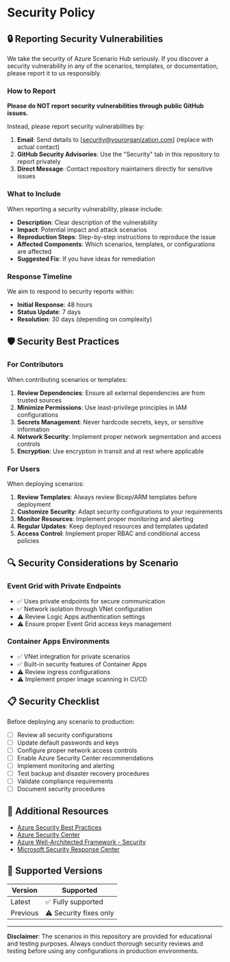 # Security Policy

## 🔒 Reporting Security Vulnerabilities

We take the security of Azure Scenario Hub seriously. If you discover a security vulnerability in any of the scenarios, templates, or documentation, please report it to us responsibly.

### How to Report

**Please do NOT report security vulnerabilities through public GitHub issues.**

Instead, please report security vulnerabilities by:

1. **Email**: Send details to [security@yourorganization.com] (replace with actual contact)
2. **GitHub Security Advisories**: Use the "Security" tab in this repository to report privately
3. **Direct Message**: Contact repository maintainers directly for sensitive issues

### What to Include

When reporting a security vulnerability, please include:

- **Description**: Clear description of the vulnerability
- **Impact**: Potential impact and attack scenarios
- **Reproduction Steps**: Step-by-step instructions to reproduce the issue
- **Affected Components**: Which scenarios, templates, or configurations are affected
- **Suggested Fix**: If you have ideas for remediation

### Response Timeline

We aim to respond to security reports within:
- **Initial Response**: 48 hours
- **Status Update**: 7 days
- **Resolution**: 30 days (depending on complexity)

## 🛡️ Security Best Practices

### For Contributors

When contributing scenarios or templates:

1. **Review Dependencies**: Ensure all external dependencies are from trusted sources
2. **Minimize Permissions**: Use least-privilege principles in IAM configurations
3. **Secrets Management**: Never hardcode secrets, keys, or sensitive information
4. **Network Security**: Implement proper network segmentation and access controls
5. **Encryption**: Use encryption in transit and at rest where applicable

### For Users

When deploying scenarios:

1. **Review Templates**: Always review Bicep/ARM templates before deployment
2. **Customize Security**: Adapt security configurations to your requirements
3. **Monitor Resources**: Implement proper monitoring and alerting
4. **Regular Updates**: Keep deployed resources and templates updated
5. **Access Control**: Implement proper RBAC and conditional access policies

## 🔍 Security Considerations by Scenario

### Event Grid with Private Endpoints
- ✅ Uses private endpoints for secure communication
- ✅ Network isolation through VNet configuration
- ⚠️ Review Logic Apps authentication settings
- ⚠️ Ensure proper Event Grid access keys management

### Container Apps Environments
- ✅ VNet integration for private scenarios
- ✅ Built-in security features of Container Apps
- ⚠️ Review ingress configurations
- ⚠️ Implement proper image scanning in CI/CD

## 📋 Security Checklist

Before deploying any scenario to production:

- [ ] Review all security configurations
- [ ] Update default passwords and keys
- [ ] Configure proper network access controls
- [ ] Enable Azure Security Center recommendations
- [ ] Implement monitoring and alerting
- [ ] Test backup and disaster recovery procedures
- [ ] Validate compliance requirements
- [ ] Document security procedures

## 🔗 Additional Resources

- [Azure Security Best Practices](https://learn.microsoft.com/azure/security/)
- [Azure Security Center](https://learn.microsoft.com/azure/security-center/)
- [Azure Well-Architected Framework - Security](https://learn.microsoft.com/azure/architecture/framework/security/)
- [Microsoft Security Response Center](https://www.microsoft.com/msrc)

## 📜 Supported Versions

| Version | Supported          |
| ------- | ------------------ |
| Latest  | ✅ Fully supported |
| Previous| ⚠️ Security fixes only |

---

**Disclaimer**: The scenarios in this repository are provided for educational and testing purposes. Always conduct thorough security reviews and testing before using any configurations in production environments.
